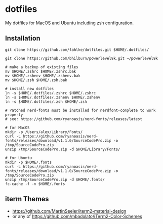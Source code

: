 # dotfiles
My dotfiles for MacOS and Ubuntu including zsh configuration.

## Installation

    git clone https://github.com/fahlke/dotfiles.git $HOME/.dotfiles/

    git clone https://github.com/bhilburn/powerlevel9k.git ~/powerlevel9k

    # make a backup of existing files
    mv $HOME/.zshrc $HOME/.zshrc.bak
    mv $HOME/.zshenv $HOME/.zshenv.bak
    mv $HOME/.zsh $HOME/.zsh.bak

    # install new dotfiles
    ln -s $HOME/.dotfiles/.zshrc $HOME/.zshrc
    ln -s $HOME/.dotfiles/.zshenv $HOME/.zshenv
    ln -s $HOME/.dotfiles/.zsh $HOME/.zsh

    # Patched nerd-fonts must be installed for nerdfont-complete to work properly
    # see: https://github.com/ryanoasis/nerd-fonts/releases/latest

    # for MacOS
    mkdir -p /Users/alex/Library/Fonts/
    curl -L https://github.com/ryanoasis/nerd-fonts/releases/download/v1.1.0/SourceCodePro.zip -o /tmp/SourceCodePro.zip
    unzip /tmp/SourceCodePro.zip -d $HOME/Library/Fonts/

    # for Ubuntu
    mkdir -p $HOME/.fonts
    curl -L https://github.com/ryanoasis/nerd-fonts/releases/download/v1.1.0/SourceCodePro.zip -o /tmp/SourceCodePro.zip
    unzip /tmp/SourceCodePro.zip -d $HOME/.fonts/
    fc-cache -f -v $HOME/.fonts


## iterm Themes

 - https://github.com/MartinSeeler/iterm2-material-design
 - or any of https://github.com/mbadolato/iTerm2-Color-Schemes

